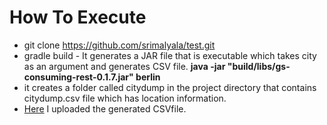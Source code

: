 # How To Execute
* git clone https://github.com/srimalyala/test.git
* gradle build - It generates a JAR file that is executable which takes city as an argument and generates CSV file.
   __java -jar "build/libs/gs-consuming-rest-0.1.7.jar" berlin__  
* it creates a folder called citydump in the project directory that contains citydump.csv file which has location    information.
* [Here](https://docs.google.com/spreadsheets/d/1tAZ__eUBCZGX6S37v_ivytfHmLorMG6Ko1ZTwoX5KD0/edit#gid=1800697113) I uploaded the generated CSVfile.
   
